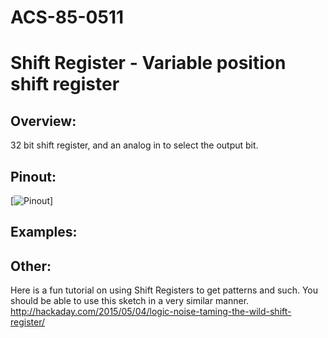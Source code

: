 # ACS-85-0511
Shift Register - Variable position shift register
==============

## Overview:

32 bit shift register, and an analog in to select the output bit.

 
 
 
## Pinout:
[![Pinout](https://github.com/robstave/ArduinoComponentSketches/blob/master/ACS-85%20ATTiny85%20sketches/ACS-85-0511/images/acs-85-0511.png)]  


## Examples:

## Other:

Here is a fun tutorial on using Shift Registers to get patterns and such. You should be able to use this sketch in a very similar manner.
http://hackaday.com/2015/05/04/logic-noise-taming-the-wild-shift-register/

 